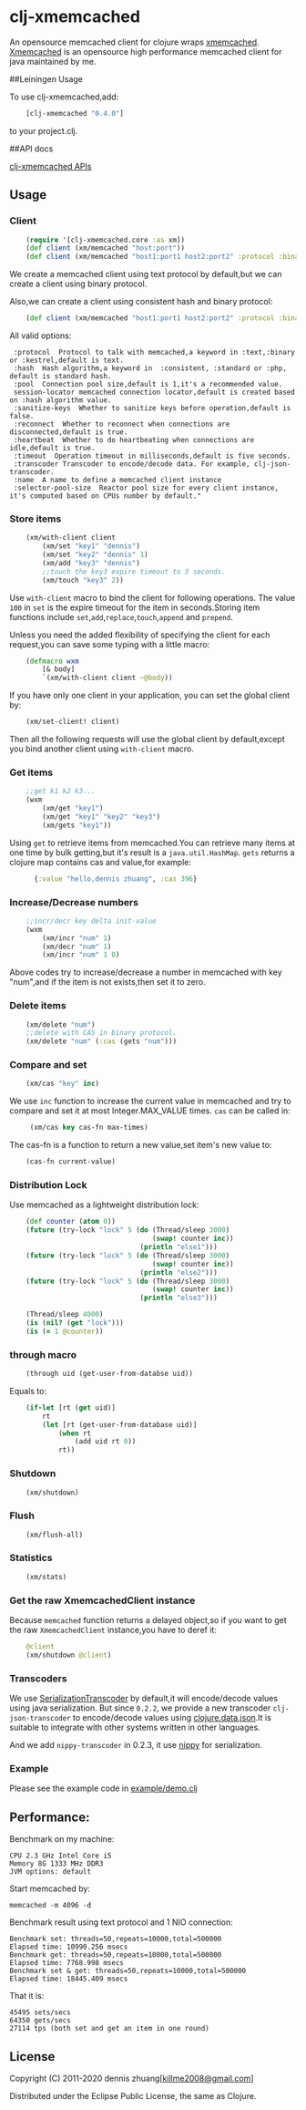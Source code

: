 # clj-xmemcached

An opensource memcached client for clojure wraps [xmemcached](http://fnil.net/xmemcached/). [Xmemcached](http://fnil.net/xmemcached/) is an opensource high performance memcached client for java maintained by me.

##Leiningen Usage

To use clj-xmemcached,add:

```clojure
	[clj-xmemcached "0.4.0"]
```
to your project.clj.

##API docs

[clj-xmemcached APIs](http://fnil.net/docs/clj-xmemcached/)

## Usage

### Client
```clj
    (require '[clj-xmemcached.core :as xm])
	(def client (xm/memcached "host:port"))
	(def client (xm/memcached "host1:port1 host2:port2" :protocol :binary))
```
We create a memcached client using text protocol by default,but we can create a client using binary protocol.

Also,we can create a client using consistent hash and binary protocol:
```clj
	(def client (xm/memcached "host1:port1 host2:port2" :protocol :binary :hash :consistent))
```
All valid options:

	 :protocol  Protocol to talk with memcached,a keyword in :text,:binary or :kestrel,default is text.
     :hash  Hash algorithm,a keyword in  :consistent, :standard or :php, default is standard hash.
     :pool  Connection pool size,default is 1,it's a recommended value.
     session-locator memcached connection locator,default is created based on :hash algorithm value.
     :sanitize-keys  Whether to sanitize keys before operation,default is false.
     :reconnect  Whether to reconnect when connections are disconnected,default is true.
     :heartbeat  Whether to do heartbeating when connections are idle,default is true.
     :timeout  Operation timeout in milliseconds,default is five seconds.
     :transcoder Transcoder to encode/decode data. For example, clj-json-transcoder.
     :name  A name to define a memcached client instance
     :selector-pool-size  Reactor pool size for every client instance, it's computed based on CPUs number by default."

### Store items
```clj
	(xm/with-client client
	    (xm/set "key1" "dennis")
        (xm/set "key2" "dennis" 1)
        (xm/add "key3" "dennis")
		;;touch the key3 expire timeout to 3 seconds.
		(xm/touch "key3" 2))
```
Use `with-client` macro to bind the client for following operations.
The value `100` in `set` is the expire timeout for the item in seconds.Storing item functions include `set`,`add`,`replace`,`touch`,`append` and `prepend`.

Unless you need the added flexibility of specifying the client for each request,you can save some typing with a little macro:

```clj
	(defmacro wxm
	    [& body]
	    `(xm/with-client client ~@body))
```

If you have only one client in your application, you can set the global client by:
```clj
	(xm/set-client! client)
```
Then all the following requests will use the global client by default,except you bind another client using `with-client` macro.

### Get items
```clj
    ;;get k1 k2 k3...
    (wxm
		(xm/get "key1")
		(xm/get "key1" "key2" "key3")
		(xm/gets "key1"))
```
Using `get` to retrieve items from memcached.You can retrieve many items at one time by bulk getting,but it's result is a `java.util.HashMap`.
`gets` returns a clojure map contains cas and value,for example:
```clj
	  {:value "hello,dennis zhuang", :cas 396}
```
### Increase/Decrease numbers
```clj
	;;incr/decr key delta init-value
	(wxm
		(xm/incr "num" 1)
		(xm/decr "num" 1)
		(xm/incr "num" 1 0)
```
Above codes try to increase/decrease a number in memcached with key "num",and if the item is not exists,then set it to zero.

### Delete items
```clj
	(xm/delete "num")
	;;delete with CAS in binary protocol.
	(xm/delete "num" (:cas (gets "num")))
```
### Compare and set
```clj
	(xm/cas "key" inc)
```
We use `inc` function to increase the current value in memcached and try to compare and set it at most Integer.MAX_VALUE times.
`cas` can be called in:
```clj
	 (xm/cas key cas-fn max-times)
```
The cas-fn is a function to return a new value,set item's new value to:
```clj
	(cas-fn current-value)
```

### Distribution Lock

Use memcached as a lightweight distribution lock:

```clj
	(def counter (atom 0))
	(future (try-lock "lock" 5 (do (Thread/sleep 3000)
	                               (swap! counter inc))
							    (println "else1")))
	(future (try-lock "lock" 5 (do (Thread/sleep 3000)
	                               (swap! counter inc))
							    (println "else2")))
	(future (try-lock "lock" 5 (do (Thread/sleep 3000)
	                               (swap! counter inc))
							    (println "else3")))

	(Thread/sleep 4000)
    (is (nil? (get "lock")))
    (is (= 1 @counter))
```

### through macro


```clj
	(through uid (get-user-from-databse uid))
```

Equals to:

```clj
	(if-let [rt (get uid)]
		rt
	    (let [rt (get-user-from-database uid)]
			(when rt
				(add uid rt 0))
			rt))
```


### Shutdown
```clj
	(xm/shutdown)
```
### Flush
```clj
	(xm/flush-all)
```
### Statistics
```clj
	(xm/stats)
```

### Get the raw XmemcachedClient instance
Because `memcached` function returns a delayed object,so if you want to get the raw `XmemcachedClient` instance,you have to deref it:
```clj
	@client
	(xm/shutdown @client)
```

### Transcoders

We use [SerializationTranscoder](http://xmemcached.googlecode.com/svn/trunk/apidocs/net/rubyeye/xmemcached/transcoders/SerializingTranscoder.html) by default,it will encode/decode values using java serialization.
But since `0.2.2`, we provide a new transcoder `clj-json-transcoder` to encode/decode values using [clojure.data.json](https://github.com/clojure/data.json).It is suitable to integrate with other systems written in other languages.

And we add `nippy-transcoder` in 0.2.3, it use [nippy](https://github.com/ptaoussanis/nippy) for serialization.

### Example

Please see the example code in [example/demo.clj](https://github.com/killme2008/clj-xmemcached/blob/master/example/demo.clj)

## Performance:
Benchmark on my machine:

	CPU 2.3 GHz Intel Core i5
	Memory 8G 1333 MHz DDR3
	JVM options: default

Start memcached by:

	memcached -m 4096 -d

Benchmark result using text protocol and 1 NIO connection:

	Benchmark set: threads=50,repeats=10000,total=500000
	Elapsed time: 10990.256 msecs
	Benchmark get: threads=50,repeats=10000,total=500000
	Elapsed time: 7768.998 msecs
	Benchmark set & get: threads=50,repeats=10000,total=500000
	Elapsed time: 18445.409 msecs

That it is:

    45495 sets/secs
    64350 gets/secs
	27114 tps (both set and get an item in one round)


## License

Copyright (C) 2011-2020 dennis zhuang[killme2008@gmail.com]

Distributed under the Eclipse Public License, the same as Clojure.
